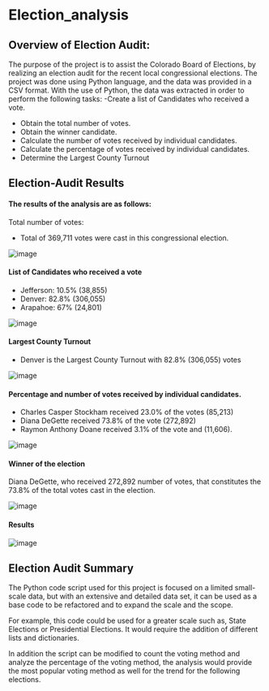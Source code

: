 # Election_analysis
## Overview of Election Audit:

The purpose of the project is to assist the Colorado Board of Elections, by realizing an election audit for the recent local congressional elections. 
The project was done using Python language, and the data was provided in a CSV format. With the use of Python, the data was extracted in order to perform the following tasks:
-Create a list of Candidates who received a vote.
-	Obtain the total number of votes.
-	Obtain the winner candidate.
-	Calculate the number of votes received by individual candidates.
-	Calculate the percentage of votes received by individual candidates.
-	Determine the Largest County Turnout

## Election-Audit Results

#### The results of the analysis are as follows:

Total number of votes:

-	Total of 369,711 votes were cast in this congressional election.

![image](https://user-images.githubusercontent.com/98929742/156943338-fb81f184-10fa-4917-af4c-9cd72e46afbc.png)


#### List of Candidates who received a vote
-	Jefferson: 10.5% (38,855)
- Denver: 82.8% (306,055)
- Arapahoe: 67% (24,801)

![image](https://user-images.githubusercontent.com/98929742/156943342-28706386-d4af-49c7-9c52-be808b1e48fe.png)


#### Largest County Turnout
-	Denver is the Largest County Turnout with 82.8% (306,055) votes

![image](https://user-images.githubusercontent.com/98929742/156943350-9cd9849c-9d27-4603-bbbc-3e13377f7ae1.png)


#### Percentage and number of votes received by individual candidates.

-	Charles Casper Stockham received 23.0% of the votes (85,213)
-	Diana DeGette received 73.8% of the vote (272,892)
-	Raymon Anthony Doane received 3.1% of the vote and (11,606).

![image](https://user-images.githubusercontent.com/98929742/156943364-295d07e2-1a00-40fa-ab4b-c50c1e9a3258.png)


#### Winner of the election
Diana DeGette, who received 272,892 number of votes, that constitutes the 73.8% of the total votes cast in the election.

![image](https://user-images.githubusercontent.com/98929742/156943376-c2d85955-f6c2-47b9-a774-446a843b5a94.png)

#### Results 

![image](https://user-images.githubusercontent.com/98929742/156943517-0fda802a-b1f2-432f-9c95-3aff80ff31ef.png)


## Election Audit Summary

The Python code script used for this project is focused on a limited small-scale data, but with an extensive and detailed data set, it can be used as a base code to be refactored and to expand the scale and the scope.

For example, this code could be used for a greater scale such as, State Elections or Presidential Elections. It would require the addition of different lists and dictionaries. 

In addition the script can be modified to count the voting method and analyze the percentage of the voting method, the analysis would provide the most popular voting method as well for the trend for the following elections.
